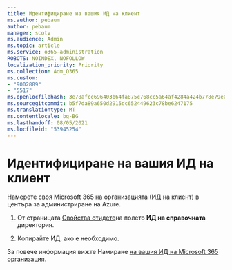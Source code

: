 ```yaml
---
title: Идентифициране на вашия ИД на клиент
ms.author: pebaum
author: pebaum
manager: scotv
ms.audience: Admin
ms.topic: article
ms.service: o365-administration
ROBOTS: NOINDEX, NOFOLLOW
localization_priority: Priority
ms.collection: Adm_O365
ms.custom:
- "9002889"
- "5517"
ms.openlocfilehash: 3e78afcc696403b64fa875c768cc5a64af4284a424b778e79e0921e190a01e22
ms.sourcegitcommit: b5f7da89a650d2915dc652449623c78be6247175
ms.translationtype: MT
ms.contentlocale: bg-BG
ms.lasthandoff: 08/05/2021
ms.locfileid: "53945254"
---
```

# <a name="identify-your-tenant-id"></a>Идентифициране на вашия ИД на клиент

Намерете своя Microsoft 365 на организацията (ИД на клиент) в центъра за администриране на Azure.

1. От страницата [Свойства отидете](https://aka.ms/AzurePropertiesPage)на полето **ИД на справочната** директория.

2. Копирайте ИД, ако е необходимо.

За повече информация вижте Намиране [на вашия ИД на Microsoft 365 организация](https://docs.microsoft.com/onedrive/find-your-office-365-tenant-id).
